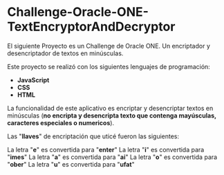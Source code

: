 # Challenge-Oracle-ONE-TextEncryptorAndDecryptor
El siguiente Proyecto es un Challenge de Oracle ONE. Un encriptador y desencriptador de textos en minúsculas. 

Este proyecto se realizó con los siguientes lenguajes de programación:

- __JavaScript__
- __CSS__
- __HTML__

La funcionalidad de este aplicativo es encriptar y desencriptar textos en minúsculas (__no encripta y desencripta texto que contenga mayúsculas, caracteres especiales o numericos__).

Las "__llaves__" de encriptación que uticé fueron las siguientes:

La letra "__e__" es convertida para "__enter__"
La letra "__i__" es convertida para "__imes__"
La letra "__a__" es convertida para "__ai__"
La letra "__o__" es convertida para "__ober__"
La letra "__u__" es convertida para "__ufat__"


